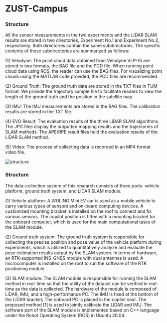 # ZUST-Campus

### Structure

All the sensor measurements in the two experiments and the LiDAR SLAM results are stored in two directories, Experiment No.1 and Experiment No.2, respectively. Both directories contain the same subdirectories. The specific contents of these subdirectories are summarized as follows:

(1) Velodyne: The point cloud data obtained from Velodyne VLP-16 are stored in two formats, the BAG file and the PCD file. When running point cloud data using ROS, the reader can use the BAG files. For visualizing point clouds using the MATLAB code provided, the PCD files are recommended.

(2) Ground Truth: The ground truth data are stored in the TXT files in TUM format. We provide the trajectory sample file to facilitate readers to view the length of the ground truth and the position in the satellite map.

(3) IMU: The IMU measurements are stored in the BAG files. The calibration results are stored in the TXT file.

(4) EVO Result: The evaluation results of the three LiDAR SLAM algorithms. The JPG files display the outputted mapping results and the trajectories of SLAM methods. The APE/RPE result files hold the evaluation results of the LiDAR SLAM method.

(5) Video: The process of collecting data is recorded in an MP4 format video file.

![structure](https://github.com/GPumaLee/ZUST-Campus/assets/160859920/791d931a-94d8-4bd0-9b3f-d8962a3cdfc4)


### Structure

The data-collection system of this research consists of three parts: vehicle platform, ground truth system, and LiDAR SLAM module.

(1) Vehicle platform: A WULING Mini EV car is used as a mobile vehicle to carry various types of sensors and on-board computing devices. A customized mounting bracket is installed on the roof to connect and fix various sensors. The copilot position is fitted with a mounting bracket for the onboard computer, which is used for the main computational tasks of the SLAM module.

(2) Ground truth system: The ground truth system is responsible for collecting the precise position and pose value of the vehicle platform during experiments, which is utilized to quantitatively analyze and evaluate the pose estimation results output by the SLAM system. In terms of hardware, an RTK-supported INS-GNSS module with dual antennas is used. A microcomputer is installed on the roof to run the software of the RTK positioning module.

(3) SLAM module: The SLAM module is responsible for running the SLAM method in real-time so that the utility of the dataset can be verified in real-time as the data is collected. The hardware of the module is composed of LiDAR, IMU, and a high-performance PC. The IMU is fixed at the bottom of the LiDAR bracket; The onboard PC is placed in the copilot seat. The proposed method [1] is used to jointly calibrate the LiDAR and IMU. The software part of the SLAM module is implemented based on C++ language under the Robot Operating System (ROS) in Ubuntu 20.04.
